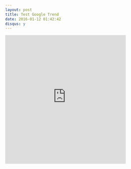 ```yaml
---
layout: post
title: Test Google Trend
date: 2016-01-12 01:42:42
disqus: y
---
```


<iframe scrolling="no" style="border:none;align:center" width="387" height="413" src="https://www.google.com/trends/topcharts/widget?cid=programming_languages&geo=US&date=2015&vm=chart&h=413"></iframe>

